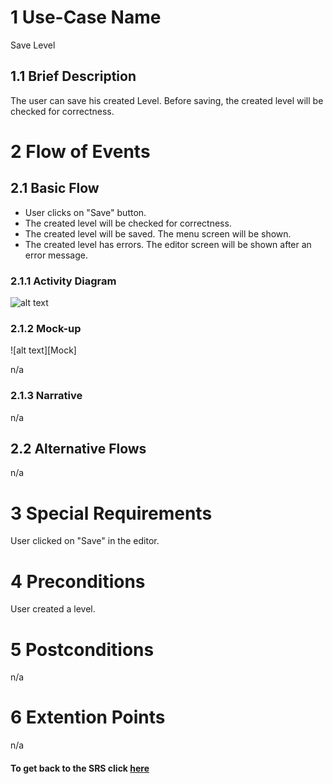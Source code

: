 # 1 Use-Case Name

Save Level

## 1.1 Brief Description
The user can save his created Level. Before saving, the created level will be checked for correctness.

# 2 Flow of Events

## 2.1 Basic Flow

+ User clicks on "Save" button.
+ The created level will be checked for correctness.
+ The created level will be saved. The menu screen will be shown.
+ The created level has errors. The editor screen will be shown after an error message.

### 2.1.1 Activity Diagram

![alt text][ActivityDiagram]

[ActivityDiagram]: https://github.com/SlaxXxX/tinfb4se/blob/master/projectFiles/useCases/saveLevelAD.png "Activity Diagram"

### 2.1.2 Mock-up

![alt text][Mock]

n/a

### 2.1.3 Narrative

n/a

## 2.2 Alternative Flows

n/a

# 3 Special Requirements

User clicked on "Save" in the editor.

# 4 Preconditions

User created a level.

# 5 Postconditions

n/a

# 6 Extention Points

n/a

#### To get back to the SRS click [here](https://github.com/SlaxXxX/tinfb4se/blob/master/projectFiles/SoftwareRequirementsSpecification.md)
